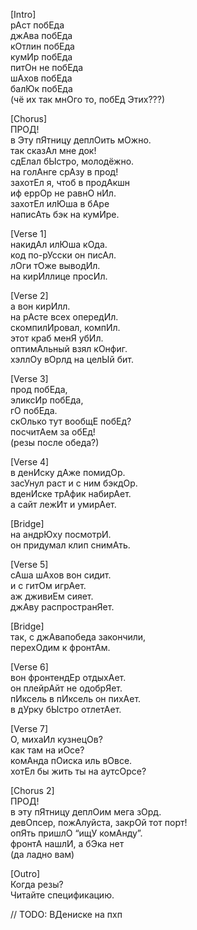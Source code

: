 \[Intro\]  
рАст побЕда  
джАва побЕда  
кОтлин побЕда  
кумИр побЕда  
питОн не побЕда  
шАхов побЕда  
балЮк побЕда  
(чё их так мнОго то, побЕд Этих???)

\[Chorus\]  
ПРОД\!  
в Эту пЯтницу деплОить мОжно.  
так сказАл мне док\!  
сдЕлал бЫстро, молодёжно.  
на голАнге срАзу в прод\!  
захотЕл я, чтоб в продАкшн  
иф еррОр не равнО нИл.  
захотЕл илЮша в бАре  
написАть бэк на кумИре.

\[Verse 1\]  
накидАл илЮша кОда.  
код по-рУсски он писАл.  
лОги тОже выводИл.  
на кирИллице просИл.

\[Verse 2\]  
а вон кирИлл.  
на рАсте всех опередИл.  
скомпилИровал, компИл.  
этот краб менЯ убИл.  
оптимАльный взял кОнфиг.  
хэллОу вОрлд на целЫй бит.

\[Verse 3\]  
прод побЕда,  
эликсИр побЕда,  
гО побЕда.  
скОлько тут вообщЕ побЕд?  
посчитАем за обЕд\!  
(резы после обеда?)

\[Verse 4\]  
в денИску дАже помидОр.  
засУнул раст и с ним бэкдОр.  
вденИске трАфик набирАет.  
а сайт лежИт и умирАет.

\[Bridge\]  
на андрЮху посмотрИ.  
он придумал клип снимАть.

\[Verse 5\]  
сАша шАхов вон сидит.  
и с гитОм игрАет.  
аж дживиЕм сияет.  
джАву распространЯет.

\[Bridge\]  
так, с джАвапобеда закончили,  
перехОдим к фронтАм.

\[Verse 6\]  
вон фронтендЕр отдыхАет.  
он плейрАйт не одобрЯет.  
пИксель в пИксель он пихАет.  
в дУрку бЫстро отлетАет.

\[Verse 7\]  
О, михаИл кузнецОв?  
как там на иОсе?  
комАнда пОиска иль вОвсе.  
хотЕл бы жить ты на аутсОрсе?

\[Chorus 2\]  
ПРОД\!  
в эту пЯтницу деплОим мега зОрд.  
девОпсер, пожАлуйста, закрОй тот порт\!  
опЯть пришлО “ищУ комАнду”.  
фронтА нашлИ, а бЭка нет  
(да ладно вам)

\[Outro\]  
Когда резы?  
Читайте спецификацию.

// TODO: ВДениске на пхп